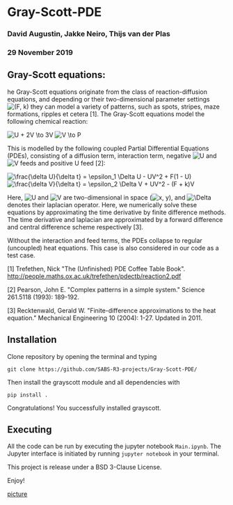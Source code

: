 # Gray-Scott-PDE
### David Augustin, Jakke Neiro, Thijs van der Plas
### 29 November 2019

## Gray-Scott equations:

he Gray-Scott equations originate from the class of reaction-diffusion equations, and depending or their two-dimensional parameter settings <img src="https://tex.s2cms.ru/svg/(F%2C%20k)" alt="(F, k)" /> they can model a variety of patterns, such as spots, stripes, maze formations, ripples et cetera [1]. The Gray-Scott equations model the following chemical reaction: 

<img src="https://tex.s2cms.ru/svg/U%20%20%2B%202V%20%5Cto%203V" alt="U  + 2V \to 3V" />

<img src="https://tex.s2cms.ru/svg/%20V%20%5Cto%20P%20" alt=" V \to P " />

This is modelled by the following coupled Partial Differential Equations (PDEs), consisting of a diffusion term, interaction term, negative <img src="https://tex.s2cms.ru/svg/U" alt="U" /> and <img src="https://tex.s2cms.ru/svg/V" alt="V" /> feeds and positive U feed [2]:

<img src="https://tex.s2cms.ru/svg/%20%5Cfrac%7B%5Cdelta%20U%7D%7B%5Cdelta%20t%7D%20%3D%20%5Cepsilon_1%20%5CDelta%20U%20-%20UV%5E2%20%2B%20F(1%20-%20U)%20" alt=" \frac{\delta U}{\delta t} = \epsilon_1 \Delta U - UV^2 + F(1 - U) " />

<img src="https://tex.s2cms.ru/svg/%20%5Cfrac%7B%5Cdelta%20V%7D%7B%5Cdelta%20t%7D%20%3D%20%5Cepsilon_2%20%5CDelta%20V%20%2B%20UV%5E2%20-%20(F%20%2B%20k)V%20%20" alt=" \frac{\delta V}{\delta t} = \epsilon_2 \Delta V + UV^2 - (F + k)V  " />

Here, <img src="https://tex.s2cms.ru/svg/U" alt="U" /> and <img src="https://tex.s2cms.ru/svg/V" alt="V" /> are two-dimensional in space (<img src="https://tex.s2cms.ru/svg/x%2C%20y" alt="x, y" />), and <img src="https://tex.s2cms.ru/svg/%5CDelta" alt="\Delta" /> denotes their laplacian operator. Here, we numerically solve these equations by approximating the time derivative by finite difference methods. The time derivative and laplacian are approximated by a forward difference and central difference scheme respectively [3]. 

Without the interaction and feed terms, the PDEs collapse to regular (uncoupled) heat equations. This case is also considered in our code as a test case.

[1] Trefethen, Nick "The (Unfinished) PDE Coffee Table Book".   http://people.maths.ox.ac.uk/trefethen/pdectb/reaction2.pdf

[2] Pearson, John E. "Complex patterns in a simple system." Science 261.5118 (1993): 189-192.

[3] Recktenwald, Gerald W. "Finite-difference approximations to the heat equation." Mechanical Engineering 10 (2004): 1-27. Updated in 2011.

## Installation

Clone repository by opening the terminal and typing

```
git clone https://github.com/SABS-R3-projects/Gray-Scott-PDE/
```

Then install the grayscott module and all dependencies with
```
pip install .
```

Congratulations! You successfully installed grayscott.


## Executing 
All the code can be run by executing the jupyter notebook `Main.ipynb`. The Jupyter interface is initiated by running `jupyter notebook` in your terminal. 



This project is release under a BSD 3-Clause License.

Enjoy!

[picture](figures/u_matrix_F=0.035_k=0.06.gif)
